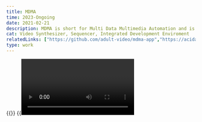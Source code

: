 ```yaml
---
title: MDMA
time: 2023-Ongoing
date: 2021-02-21
description: MDMA is short for Multi Data Multimedia Automation and is an integrated development enviroment for audio visual livecoding - serving as a wrapper around all of my programming languages
cat: Video Synthesizer, Sequencer, Integrated Development Enviroment
relatedLinks: ["https://github.com/adult-video/mdma-app","https://acidatm.itch.io/mdma"]
type: work
---
```

{{<img header>}}
{{<video ufo1>}}
{{<video ufo2>}}
{{<video ufo3>}}
{{<img screenshot1>}}
{{<img screenshot2>}}
{{<img sehsuechte1>}}
{{<img sehsuechte2>}}
{{<youtube 6gceCAHMbDk>}}
{{<youtube HAb4yL_u2Aw>}}
